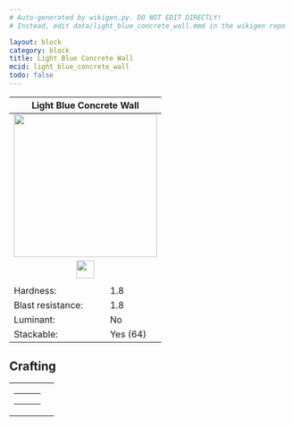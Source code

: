 ```yaml
---
# Auto-generated by wikigen.py. DO NOT EDIT DIRECTLY!
# Instead, edit data/light_blue_concrete_wall.mmd in the wikigen repo

layout: block
category: block
title: Light Blue Concrete Wall
mcid: light_blue_concrete_wall
todo: false
---
```


<table class="block-info"><thead><tr>
<th colspan=2>Light Blue Concrete Wall</th>
</tr></thead><tbody><tr>
<tr><td colspan=2 style="text-align:center"><img src="/allotment/img/textures/allotment/light_blue_concrete_wall.png" width="256" height="256" alt="" class="preview-icon"></td></tr>
<tr><td colspan=2 style="text-align:center"><img src="/allotment/img/inventory_textures/allotment/light_blue_concrete_wall.png" width="32" height="32" alt="" class="inventory-icon"></td></tr>
<tr><td colspan=2 style="text-align:center"><span class="tool-info tool-pickaxe tool-level-1" title="Requires a Wooden/Gold Pickaxe"></span></td></tr>
<tr><td>Hardness:</td><td>1.8</td></tr>
<tr><td>Blast resistance:</td><td>1.8</td></tr>
<tr><td>Luminant:</td><td>No</td></tr>
<tr><td>Stackable:</td><td>Yes (64)</td></tr>
</tr></tbody></table>

## Crafting

<table class="crafting-recipe crafting-shaped"><tbody><tr>
<td><table class="crafting-grid"><tbody>
<tr>
<td>
<span title="Light Blue Concrete" class="item item-minecraft:light_blue_concrete item-type-item" style="background-image:url(&quot;/allotment/img/inventory_textures/minecraft/light_blue_concrete.png&quot;)"></span>
</td>
<td>
<span title="Light Blue Concrete" class="item item-minecraft:light_blue_concrete item-type-item" style="background-image:url(&quot;/allotment/img/inventory_textures/minecraft/light_blue_concrete.png&quot;)"></span>
</td>
<td>
<span title="Light Blue Concrete" class="item item-minecraft:light_blue_concrete item-type-item" style="background-image:url(&quot;/allotment/img/inventory_textures/minecraft/light_blue_concrete.png&quot;)"></span>
</td>
</tr>
<tr>
<td>
<span title="Light Blue Concrete" class="item item-minecraft:light_blue_concrete item-type-item" style="background-image:url(&quot;/allotment/img/inventory_textures/minecraft/light_blue_concrete.png&quot;)"></span>
</td>
<td>
<span title="Light Blue Concrete" class="item item-minecraft:light_blue_concrete item-type-item" style="background-image:url(&quot;/allotment/img/inventory_textures/minecraft/light_blue_concrete.png&quot;)"></span>
</td>
<td>
<span title="Light Blue Concrete" class="item item-minecraft:light_blue_concrete item-type-item" style="background-image:url(&quot;/allotment/img/inventory_textures/minecraft/light_blue_concrete.png&quot;)"></span>
</td>
</tr>
<tr>
<td>
<span class="item item-empty-space"></span>
</td>
<td>
<span class="item item-empty-space"></span>
</td>
<td>
<span class="item item-empty-space"></span>
</td>
</tr>
</tbody></table></td>
<td class="result">
<div class="result-inner">
<div class="result-slot">
<span title="Light Blue Concrete Wall" class="item item-allotment:light_blue_concrete_wall" style="background-image:url(&quot;/allotment/img/inventory_textures/allotment/light_blue_concrete_wall.png&quot;)"></span>
</div>
</div>
</td>
</tr></tbody></table>